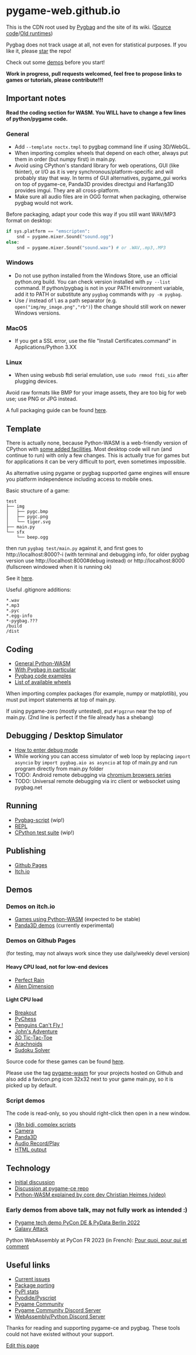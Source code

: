 # pygame-web.github.io
This is the CDN root used by [Pygbag](https://pypi.org/project/pygbag/) and the site of its wiki.
([Source code](https://github.com/pygame-web/pygbag)/[Old runtimes](https://github.com/pygame-web/archives))

Pygbag does not track usage at all, not even for statistical purposes. If you like it, please 
[star](https://github.com/pygame-web/pygbag/stargazers) the repo!

Check out some [demos](#demos-on-itchio) before you start!

**Work in progress, pull requests welcomed, feel free to propose links to games or tutorials, please contribute!!!**


## Important notes

**Read the coding section for WASM. You WILL have to change a few lines of python/pygame code.**
### General
- Add `--template noctx.tmpl` to pygbag command line if using 3D/WebGL.
- When importing complex wheels that depend on each other, always put them in order (but numpy first) in main.py.
- Avoid using CPython's standard library for web operations, GUI (like tkinter), or I/O as it is very 
synchronous/platform-specific and will probably stay that way. In terms of GUI alternatives, pygame_gui works on top of 
pygame-ce, Panda3D provides directgui and Harfang3D provides imgui. They are all cross-platform.
- Make sure all audio files are in OGG format when packaging, otherwise pygbag would not work.

Before packaging, adapt your code this way if you still want WAV/MP3 format on desktop:
```py
if sys.platform == "emscripten":
    snd = pygame.mixer.Sound("sound.ogg")
else:
    snd = pygame.mixer.Sound("sound.wav") # or .WAV,.mp3,.MP3
```

### Windows
- Do not use python installed from the Windows Store, use an official python.org build. You can check version installed with
`py --list` command. If python/pygbag is not in your PATH environment variable, add it to PATH or substitute any `pygbag` commands with `py -m pygbag`.
- Use / instead of \ as a path separator (e.g. `open("img/my_image.png","rb")`) the change should still work on newer Windows versions.

### MacOS
- If you get a SSL error, use the file "Install Certificates.command" in Applications/Python 3.XX

### Linux
- When using webusb ftdi serial emulation, use `sudo rmmod ftdi_sio` after plugging devices.

Avoid raw formats like BMP for your image assets, they are too big for web use; use PNG or JPG instead.

A full packaging guide can be found [here](https://pygame-web.github.io/wiki/pygbag/).

## Template

There is actually none, because Python-WASM is a web-friendly version of CPython with
[some added facilities](https://discuss.python.org/t/status-of-wasm-in-cpythons-main-branch/15542/12?u=pmp-p).
Most desktop code will run (and continue to run) with only a few changes. This is actually true for games  but for 
applications it can be very difficult to port, even sometimes impossible.

As alternative using pygame or pygbag supported game engines will ensure you platform independence including access to mobile ones.

Basic structure of a game:
```
test
├── img
│   ├── pygc.bmp
│   ├── pygc.png
│   └── tiger.svg
├── main.py
└── sfx
    └── beep.ogg
```
then run `pygbag test/main.py` against it, and first goes to http://localhost:8000?-i (with terminal and debugging info, for older pygbag version use http://localhost:8000#debug instead) or  http://localhost:8000 (fullscreen windowed when it is running ok)

See it [here](https://github.com/pygame-web/pygbag/tree/main/test).

Useful .gitignore additions:
```
*.wav
*.mp3
*.pyc
*.egg-info
*-pygbag.???
/build
/dist
```

## Coding
- [General Python-WASM](https://pygame-web.github.io/wiki/python-wasm/)
- [With Pygbag in particular](https://pygame-web.github.io/wiki/pygbag-code/)
- [Pygbag code examples](https://pygame-web.github.io/wiki/pygbag-code/#pygbag-code-specifics-samples-)
- [List of available wheels](https://pygame-web.github.io/wiki/pkg/)

When importing complex packages (for example, numpy or matplotlib), you must put import statements at top of main.py.

If using pygame-zero (mostly untested), put `#!pgzrun` near the top of main.py. (2nd line is perfect if the file already has a shebang)

## Debugging / Desktop Simulator
- [How to enter debug mode](https://pygame-web.github.io/wiki/pygbag-debug/)
- While working you can access simulator of web loop by replacing `import asyncio` by `import pygbag.aio as asyncio` at top of main.py and run program directly from main.py folder
- TODO: Android remote debugging via [chromium browsers series](https://developer.chrome.com/docs/devtools/remote-debugging/)
- TODO: Universal remote debugging via irc client or websocket using pygbag.net
   
## Running

- [Pygbag-script](https://pygame-web.github.io/wiki/pygame-script/) (wip!)
- [REPL](https://pygame-web.github.io/showroom/python.html?-i-&-X-dev#https://gist.githubusercontent.com/pmp-p/cfd398c75608504293d21f2642e87968/raw/773022eef4a2cc676ab0475890577a2b5e79e429/hello.py)
- [CPython test suite](https://pygame-web.github.io/showroom/pythondev.html?-d#src/testsuite.py%20all) (wip!)

## Publishing

- [Github Pages](https://pygame-web.github.io/wiki/pygbag/github.io/)
- [Itch.io](https://pygame-web.github.io/wiki/pygbag/itch.io/)

## Demos

### Demos on itch.io

- [Games using Python-WASM](https://itch.io/c/2563651/pygame-wasm) (expected to be stable)
- [Panda3D demos](https://itch.io/c/3724091/panda3d-wasm) (currently experimental)

### Demos on Github Pages

(for testing, may not always work since they use daily/weekly devel version)

#### Heavy CPU load, not for low-end devices

- [Perfect Rain](https://pmp-p.github.io/pygame-perfect-rain-wasm/)
- [Alien Dimension](https://pmp-p.github.io/pygame-alien-dimension-wasm/)

#### Light CPU load

- [Breakout](https://pmp-p.github.io/pygame-breakout-wasm/index.html)
- [PyChess](https://pmp-p.github.io/pygame-pychess-wasm/index.html)
- [Penguins Can't Fly !](https://pmp-p.github.io/pygame-PenguinsCantFly-wasm/)
- [John's Adventure](https://pmp-p.github.io/pygame-JohnsAdventure-wasm/)
- [3D Tic-Tac-Toe](https://pmp-p.github.io/pygame-ttt-3d-wasm/)
- [Arachnoids](https://pmp-p.github.io/pygame-arachnoids-wasm/)
- [Sudoku Solver](https://www.pete-j-matthews.com/Sudoku-Solver/)

Source code for these games can be found [here](https://github.com/pmp-p?tab=repositories&q=pygame-.-wasm&sort=name).

Please use the tag [pygame-wasm](https://github.com/topics/pygame-wasm) for your projects hosted on Github
and also add a favicon.png icon 32x32 next to your game main.py, so it is picked up by default.

### Script demos

The code is read-only, so you should right-click then open in a new window.

- [i18n bidi, complex scripts](/showroom/pypad_git.html?-i#src/test_hb.py)
- [Camera](/showroom/pypad_git.html?-i#src/test_vidcap.py)
- [Panda3D](/showroom/pypad_dev.html?-i#src/test_panda3d_cube.py)
- [Audio Record/Play](/showroom/pypad_dev.html?-i#src/test_audio.py)
- [HTML output](/showroom/pypad_dev.html?-i#src/test_html.py)

## Technology

- [Initial discussion](https://github.com/pygame/pygame/issues/718) 
- [Discussion at pygame-ce repo](https://github.com/pygame-community/pygame-ce/issues/540)
- [Python-WASM explained by core dev Christian Heimes (video)](https://www.youtube.com/watch?v=oa2LllRZUlU)

### Early demos from above talk, may not fully work as intended :)

- [Pygame tech demo PyCon DE & PyData Berlin 2022](https://pmp-p.github.io/pygame-wasm/)
- [Galaxy Attack](https://pmp-p.github.io/pygame-galaxy-attack-wasm/)

Python WebAssembly at PyCon FR 2023 (in French): 
[Pour quoi, pour qui et comment](https://harfang3d.github.io/pyconfr2023/#1)

## Useful links

- [Current issues](https://github.com/pygame-web/pygbag/issues)
- [Package porting](https://github.com/pygame-web/pkg-porting-wasm/issues)
- [PyPI stats](https://pepy.tech/project/pygbag)
- [Pyodide/Pyscript](https://github.com/pyodide/pyodide)
- [Pygame Community](https://pyga.me/)
- [Pygame Community Discord Server](https://discord.gg/p7RjnVNTcM)
- [WebAssembly/Python Discord Server](https://discord.gg/MCTM4xFDMK)

Thanks for reading and supporting pygame-ce and pygbag. These tools could not have existed without your support.

[Edit this page](https://github.com/pygame-web/pygame-web.github.io/edit/main/README.md)
